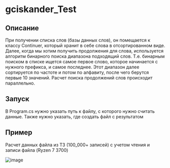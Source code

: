 # gciskander_Test

## Описание
При получении списка слов (базы данных слов), он помещается к классу Continuer, который хранит в себе слова в отсортированном виде. Далее, когда мы хотим получить продолжения для слова, используется алгоритм бинарного поиска диапазона подходящий слов. Т.е. бинарным поиском в списке ищется самое первое слово, которое начинается с нужного префикса, и самое последнее. Этот диапазон далее сортируется по частоте и потом по алфавиту, после чего берутся первые 10 значений. Расчет поиска продолжений слов происходит параллельно.

## Запуск
В Program.cs нужно указать путь к файлу, с которого нужно считать данные. Также нужно указать, где создать файл с результатом

## Пример
Расчет данных файла из ТЗ (100_000+ записей) с учетом чтения и записи файла (Ryzen 7 3700)

![image](https://github.com/SuiQRim/gciskander_Test/assets/84430915/d4f71f4b-e660-47fc-8af5-c363e0e63720)
